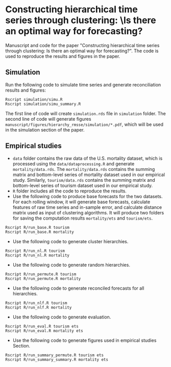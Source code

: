 # Constructing hierarchical time series through clustering: \\Is there an optimal way for forecasting?

Manuscript and code for the paper "Constructing hierarchical time series through clustering: Is there an optimal way for forecasting?". The code is used to reproduce the results and figures in the paper.


## Simulation

Run the following code to simulate time series and generate reconciliation results and figures:

```shell
Rscript simulation/simu.R
Rscript simulation/simu_summary.R
```

The first line of code will create `simulation.rds` file in `simulation` folder. The second line of code will generate figures `manuscript/figures/hierarchy_rmsse/simulation/*.pdf`, which will be used in the simulation section of the paper.


## Empirical studies

- `data` folder contains the raw data of the U.S. mortality dataset, which is processed using the `data/dataprocessing.R` and generate `mortality/data.rds`. The `mortality/data.rds` contains the summing matrix and bottom-level series of mortality dataset used in our empirical study. Similarly, `tourism/data.rds` contains the summing matrix and bottom-level series of tourism dataset used in our empirical study.
- `R` folder includes all the code to reproduce the results.
- Use the following code to produce base forecasts for the two datasets. For each rolling window, it will generate base forecasts, calculate features of raw time series and in-sample error, and calculate distance matrix used as input of clustering algorithms. It will produce two folders for saving the computation results `mortality/ets` and `tourism/ets`.

```shell
Rscript R/run_base.R tourism
Rscript R/run_base.R mortality
```

- Use the following code to generate cluster hierarchies.

```shell
Rscript R/run_nl.R tourism
Rscript R/run_nl.R mortality
```

- Use the following code to generate random hierarchies.

```shell
Rscript R/run_permute.R tourism
Rscript R/run_permute.R mortality
```

- Use the following code to generate reconciled forecasts for all hierarchies.

```shell
Rscript R/run_nlf.R tourism
Rscript R/run_nlf.R mortality
```

- Use the following code to generate evaluation.

```shell
Rscript R/run_eval.R tourism ets
Rscript R/run_eval.R mortality ets
```


- Use the following code to generate figures used in empirical studies Section.

```shell
Rscript R/run_summary_permute.R tourism ets
Rscript R/run_summary_summary.R mortality ets
```